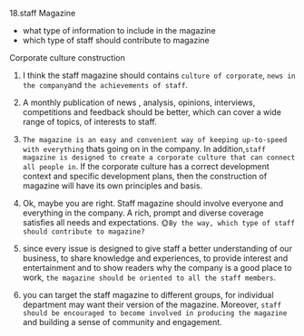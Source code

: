 18.staff Magazine
- what type of information to include in the magazine
- which type of staff should contribute to magazine

Corporate culture construction

1. I think the staff magazine should contains `culture of corporate`, `news in the company`and `the achievements of staff`.

2. A monthly publication of news , analysis, opinions, interviews, competitions and feedback should be better, which can cover a wide range of topics, of interests to staff.

3. `The magazine is an easy and convenient way of keeping up-to-speed with everything` thats going on in the company. In addition,`staff magazine is designed to create a corporate culture that can connect all people in`. If the corporate culture has a correct development context and specific development plans, then the construction of magazine will have its own principles and basis.

4. Ok, maybe you are right. Staff magazine should involve everyone and everything in the company. A rich, prompt and diverse coverage satisfies all needs and expectations. 🌞`By the way, which type of staff should contribute to magazine? `

5. since every issue is designed to give staff a better understanding of our business, to share knowledge and experiences, to provide interest and entertainment and to show readers why the company is a good place to work, `the magazine should be oriented to all the staff members`. 

6. you can target the staff magazine to different groups, for individual department may want their version of the magazine. Moreover, `staff should be encouraged to become involved in producing the magazine` and building a sense of community and engagement.
